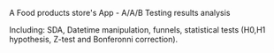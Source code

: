A Food products store's App - A/A/B Testing results analysis

Including: SDA, Datetime manipulation, funnels, statistical tests (H0,H1 hypothesis, Z-test and Bonferonni correction). 
